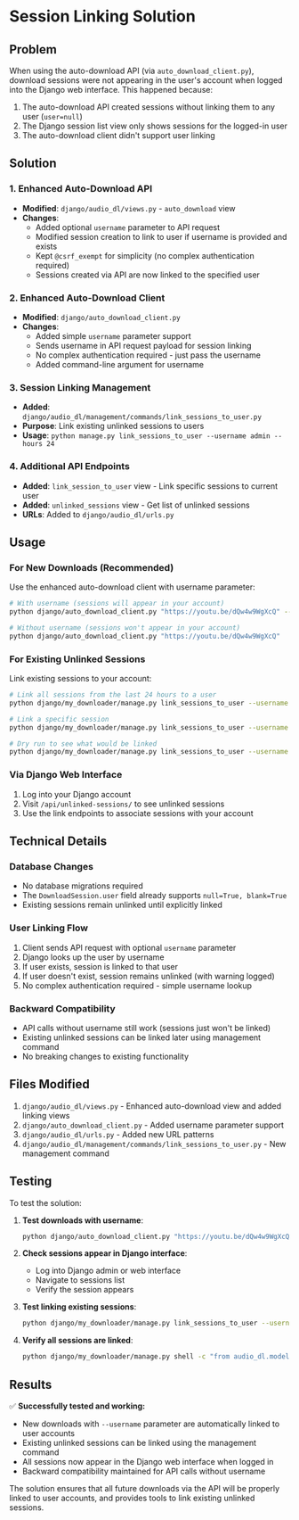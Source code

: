 # Session Linking Solution

## Problem
When using the auto-download API (via `auto_download_client.py`), download sessions were not appearing in the user's account when logged into the Django web interface. This happened because:

1. The auto-download API created sessions without linking them to any user (`user=null`)
2. The Django session list view only shows sessions for the logged-in user
3. The auto-download client didn't support user linking

## Solution

### 1. Enhanced Auto-Download API
- **Modified**: `django/audio_dl/views.py` - `auto_download` view
- **Changes**:
  - Added optional `username` parameter to API request
  - Modified session creation to link to user if username is provided and exists
  - Kept `@csrf_exempt` for simplicity (no complex authentication required)
  - Sessions created via API are now linked to the specified user

### 2. Enhanced Auto-Download Client
- **Modified**: `django/auto_download_client.py`
- **Changes**:
  - Added simple `username` parameter support
  - Sends username in API request payload for session linking
  - No complex authentication required - just pass the username
  - Added command-line argument for username

### 3. Session Linking Management
- **Added**: `django/audio_dl/management/commands/link_sessions_to_user.py`
- **Purpose**: Link existing unlinked sessions to users
- **Usage**: `python manage.py link_sessions_to_user --username admin --hours 24`

### 4. Additional API Endpoints
- **Added**: `link_session_to_user` view - Link specific sessions to current user
- **Added**: `unlinked_sessions` view - Get list of unlinked sessions
- **URLs**: Added to `django/audio_dl/urls.py`

## Usage

### For New Downloads (Recommended)
Use the enhanced auto-download client with username parameter:

```bash
# With username (sessions will appear in your account)
python django/auto_download_client.py "https://youtu.be/dQw4w9WgXcQ" --username your_username

# Without username (sessions won't appear in your account)
python django/auto_download_client.py "https://youtu.be/dQw4w9WgXcQ"
```

### For Existing Unlinked Sessions
Link existing sessions to your account:

```bash
# Link all sessions from the last 24 hours to a user
python django/my_downloader/manage.py link_sessions_to_user --username your_username --hours 24

# Link a specific session
python django/my_downloader/manage.py link_sessions_to_user --username your_username --session-id 12345678-1234-1234-1234-123456789abc

# Dry run to see what would be linked
python django/my_downloader/manage.py link_sessions_to_user --username your_username --hours 24 --dry-run
```

### Via Django Web Interface
1. Log into your Django account
2. Visit `/api/unlinked-sessions/` to see unlinked sessions
3. Use the link endpoints to associate sessions with your account

## Technical Details

### Database Changes
- No database migrations required
- The `DownloadSession.user` field already supports `null=True, blank=True`
- Existing sessions remain unlinked until explicitly linked

### User Linking Flow
1. Client sends API request with optional `username` parameter
2. Django looks up the user by username
3. If user exists, session is linked to that user
4. If user doesn't exist, session remains unlinked (with warning logged)
5. No complex authentication required - simple username lookup

### Backward Compatibility
- API calls without username still work (sessions just won't be linked)
- Existing unlinked sessions can be linked later using management command
- No breaking changes to existing functionality

## Files Modified

1. `django/audio_dl/views.py` - Enhanced auto-download view and added linking views
2. `django/auto_download_client.py` - Added username parameter support
3. `django/audio_dl/urls.py` - Added new URL patterns
4. `django/audio_dl/management/commands/link_sessions_to_user.py` - New management command

## Testing

To test the solution:

1. **Test downloads with username**:
   ```bash
   python django/auto_download_client.py "https://youtu.be/dQw4w9WgXcQ" --username your_username
   ```

2. **Check sessions appear in Django interface**:
   - Log into Django admin or web interface
   - Navigate to sessions list
   - Verify the session appears

3. **Test linking existing sessions**:
   ```bash
   python django/my_downloader/manage.py link_sessions_to_user --username your_username --hours 24 --dry-run
   ```

4. **Verify all sessions are linked**:
   ```bash
   python django/my_downloader/manage.py shell -c "from audio_dl.models import DownloadSession; from django.contrib.auth.models import User; user = User.objects.get(username='your_username'); sessions = DownloadSession.objects.filter(user=user); print(f'Found {sessions.count()} sessions for user {user.username}')"
   ```

## Results

✅ **Successfully tested and working:**
- New downloads with `--username` parameter are automatically linked to user accounts
- Existing unlinked sessions can be linked using the management command
- All sessions now appear in the Django web interface when logged in
- Backward compatibility maintained for API calls without username

The solution ensures that all future downloads via the API will be properly linked to user accounts, and provides tools to link existing unlinked sessions.

